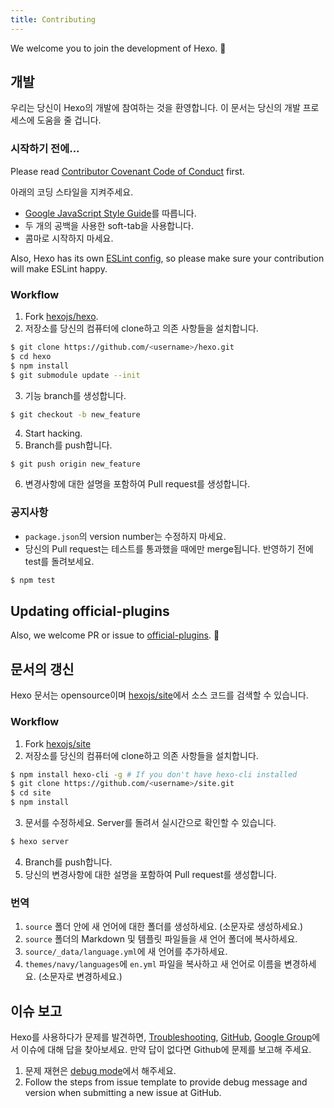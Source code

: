 ```yaml
---
title: Contributing
---
```


We welcome you to join the development of Hexo. 🤗

## 개발

우리는 당신이 Hexo의 개발에 참여하는 것을 환영합니다. 이 문서는 당신의 개발 프로세스에 도움을 줄 겁니다.

### 시작하기 전에...

Please read [Contributor Covenant Code of Conduct](https://github.com/hexojs/hexo/blob/master/CODE_OF_CONDUCT.md) first.

아래의 코딩 스타일을 지켜주세요.

- [Google JavaScript Style Guide](https://google.github.io/styleguide/jsguide.html)를 따릅니다.
- 두 개의 공백을 사용한 soft-tab을 사용합니다.
- 콤마로 시작하지 마세요.

Also, Hexo has its own [ESLint config](https://github.com/hexojs/eslint-config-hexo), so please make sure your contribution will make ESLint happy.

### Workflow

1. Fork [hexojs/hexo][].
2. 저장소를 당신의 컴퓨터에 clone하고 의존 사항들을 설치합니다.

```bash
$ git clone https://github.com/<username>/hexo.git
$ cd hexo
$ npm install
$ git submodule update --init
```

3. 기능 branch를 생성합니다.

```bash
$ git checkout -b new_feature
```

4. Start hacking.
5. Branch를 push합니다.

```
$ git push origin new_feature
```

6. 변경사항에 대한 설명을 포함하여 Pull request를 생성합니다.

### 공지사항

- `package.json`의 version number는 수정하지 마세요.
- 당신의 Pull request는 테스트를 통과했을 때에만 merge됩니다. 반영하기 전에 test를 돌려보세요.

```bash
$ npm test
```

## Updating official-plugins

Also, we welcome PR or issue to [official-plugins](https://github.com/hexojs). 🤗

## 문서의 갱신

Hexo 문서는 opensource이며 [hexojs/site][]에서 소스 코드를 검색할 수 있습니다.

### Workflow

1. Fork [hexojs/site][]
2. 저장소를 당신의 컴퓨터에 clone하고 의존 사항들을 설치합니다.

```bash
$ npm install hexo-cli -g # If you don't have hexo-cli installed
$ git clone https://github.com/<username>/site.git
$ cd site
$ npm install
```

3. 문서를 수정하세요. Server를 돌려서 실시간으로 확인할 수 있습니다.

```bash
$ hexo server
```

4. Branch를 push합니다.
5. 당신의 변경사항에 대한 설명을 포함하여 Pull request를 생성합니다.

### 번역

1. `source` 폴더 안에 새 언어에 대한 폴더를 생성하세요. (소문자로 생성하세요.)
2. `source` 폴더의 Markdown 및 템플릿 파일들을 새 언어 폴더에 복사하세요.
3. `source/_data/language.yml`에 새 언어를 추가하세요.
4. `themes/navy/languages`에 `en.yml` 파일을 복사하고 새 언어로 이름을 변경하세요. (소문자로 변경하세요.)

## 이슈 보고

Hexo를 사용하다가 문제를 발견하면, [Troubleshooting](troubleshooting.html), [GitHub](https://github.com/hexojs/hexo/issues), [Google Group](https://groups.google.com/group/hexo)에서 이슈에 대해 답을 찾아보세요. 만약 답이 없다면 Github에 문제를 보고해 주세요.

1. 문제 재현은 [debug mode](commands.html#Debug_mode)에서 해주세요.
2. Follow the steps from issue template to provide debug message and version when submitting a new issue at GitHub.

[hexojs/hexo]: https://github.com/hexojs/hexo
[hexojs/site]: https://github.com/hexojs/site
